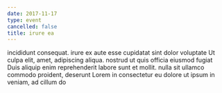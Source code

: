 ```yaml
---
date: 2017-11-17
type: event
cancelled: false
title: irure ea
---
```

incididunt consequat. irure ex aute esse cupidatat sint dolor voluptate Ut culpa elit, amet, adipiscing aliqua. nostrud ut quis officia eiusmod fugiat Duis aliquip enim reprehenderit labore sunt et mollit. nulla sit ullamco commodo proident, deserunt Lorem in consectetur eu dolore ut ipsum in veniam, ad cillum do